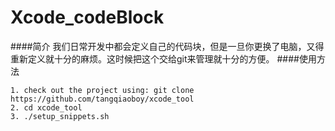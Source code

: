 # Xcode_codeBlock
####简介
    我们日常开发中都会定义自己的代码块，但是一旦你更换了电脑，又得重新定义就十分的麻烦。这时候把这个交给git来管理就十分的方便。
####使用方法
```
1. check out the project using: git clone https://github.com/tangqiaoboy/xcode_tool
2. cd xcode_tool
3. ./setup_snippets.sh
```
